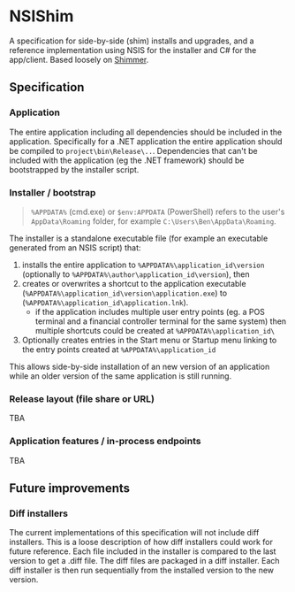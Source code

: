 NSIShim
=======

A specification for side-by-side (shim) installs and upgrades, and a reference implementation using NSIS for the installer and C# for the app/client. Based loosely on [Shimmer](https://github.com/github/Shimmer).


## Specification


### Application

The entire application including all dependencies should be included in the application. Specifically for a .NET application the entire application should be compiled to `project\bin\Release\..`. Dependencies that can't be included with the application (eg the .NET framework) should be bootstrapped by the installer script.


### Installer / bootstrap

> `%APPDATA%` (cmd.exe) or `$env:APPDATA` (PowerShell) refers to the user's `AppData\Roaming` folder, for example `C:\Users\Ben\AppData\Roaming`.

The installer is a standalone executable file (for example an executable generated from an NSIS script) that:

1. installs the entire application to `%APPDATA%\application_id\version` (optionally to `%APPDATA%\author\application_id\version`), then
2. creates or overwrites a shortcut to the application executable (`%APPDATA%\application_id\version\application.exe`) to (`%APPDATA%\application_id\application.lnk`).
	- if the application includes multiple user entry points (eg. a POS terminal and a financial controller terminal for the same system) then multiple shortcuts could be created at `%APPDATA%\application_id\`
3. Optionally creates entries in the Start menu or Startup menu linking to the entry points created at `%APPDATA%\application_id`

This allows side-by-side installation of an new version of an application while an older version of the same application is still running.


### Release layout (file share or URL)

TBA


### Application features / in-process endpoints

TBA


## Future improvements


### Diff installers

The current implementations of this specification will not include diff installers. This is a loose description of how diff installers could work for future reference. Each file included in the installer is compared to the last version to get a .diff file. The diff files are packaged in a diff installer. Each diff installer is then run sequentially from the installed version to the new version.
